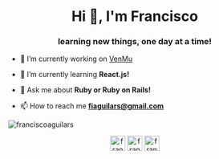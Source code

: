 <h1 align="center">Hi 👋, I'm Francisco</h1>
<h3 align="center">learning new things, one day at a time!</h3>

- 🔭 I’m currently working on [VenMu](https://github.com/JairHdezg/VenMu)

- 🌱 I’m currently learning **React.js!**

- 💬 Ask me about **Ruby or Ruby on Rails!**

- 📫 How to reach me **fiaguilars@gmail.com**

<p align="left"> <img src="https://github-readme-stats.vercel.app/api/top-langs/?username=franciscoaguilars&layout=compact&hide=html" alt="franciscoaguilars" /></p>

<p align="center">
<a href="https://dev.to/franciscoaguilars" target="blank"><img align="center" src="https://cdn.jsdelivr.net/npm/simple-icons@3.0.1/icons/dev-dot-to.svg" alt="franciscoaguilars" height="30" width="30" /></a>
<a href="https://www.linkedin.com/in/francisco-aguilar-a649a1194/" target="blank"><img align="center" src="https://cdn.jsdelivr.net/npm/simple-icons@3.0.1/icons/linkedin.svg" alt="francisco aguilar" height="30" width="30" /></a>
<a href="https://instagram.com/frankaguilarsi" target="blank"><img align="center" src="https://cdn.jsdelivr.net/npm/simple-icons@3.0.1/icons/instagram.svg" alt="frankaguilarsi" height="30" width="30" /></a>
</p>

